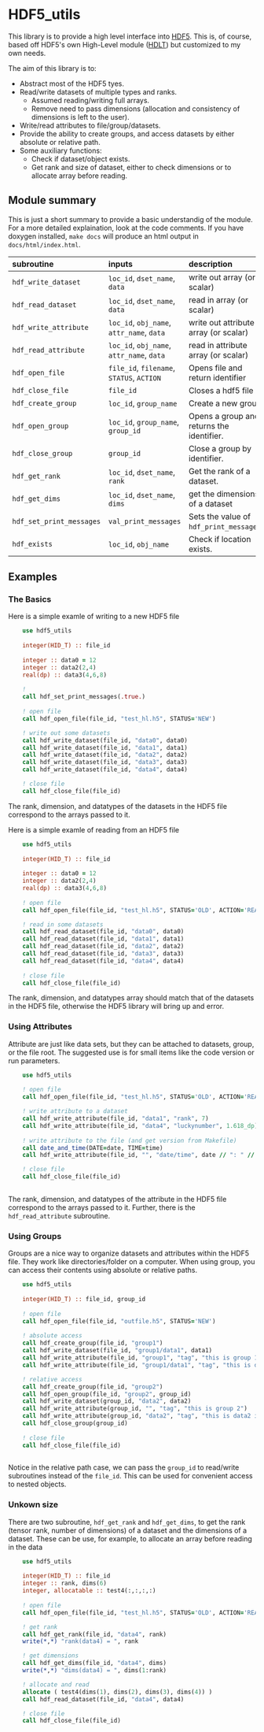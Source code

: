 # HDF5_utils

This library is to provide a high level interface into
[HDF5](https://support.hdfgroup.org/HDF5/). This is, of course, based
off HDF5's own High-Level module
([HDLT](https://support.hdfgroup.org/HDF5/doc/HL/RM_H5LT.html)) but
customized to my own needs.

The aim of this library is to:
 - Abstract most of the HDF5 tyes.
 - Read/write datasets of multiple types and ranks.
   - Assumed reading/writing full arrays.
   - Remove need to pass dimensions (allocation and consistency of
    dimensions is left to the user). 
 - Write/read attributes to file/group/datasets.
 - Provide the ability to create groups, and access datasets by either
 absolute or relative path.
 - Some auxiliary functions:
   - Check if dataset/object exists.
   - Get rank and size of dataset, either to check dimensions or to
     allocate array before reading.

## Module summary

This is just a short summary to provide a basic understandig of the
module. For a more detailed explaination, look at the code
comments. If you have doxygen installed, `make docs` will produce an
html output in `docs/html/index.html`.

subroutine   | inputs   | description 
:---- |  :---- |  :----
`hdf_write_dataset` | `loc_id`, `dset_name`, `data` | write out array (or scalar) 
`hdf_read_dataset` | `loc_id`, `dset_name`, `data` | read in array (or scalar) 
`hdf_write_attribute` | `loc_id`, `obj_name`, `attr_name`, `data` | write out attribute array (or scalar) 
`hdf_read_attribute` | `loc_id`, `obj_name`, `attr_name`, `data` | read in attribute array (or scalar)
`hdf_open_file` | `file_id`, `filename`, `STATUS`, `ACTION` | Opens file and return identifier
`hdf_close_file` | `file_id` | Closes a hdf5 file
`hdf_create_group` | `loc_id`, `group_name` | Create a new group
`hdf_open_group` | `loc_id`, `group_name`, `group_id` | Opens a group and returns the identifier.
`hdf_close_group` | `group_id` | Close a group by identifier.
`hdf_get_rank` | `loc_id`, `dset_name`, `rank` | Get the rank of a dataset. 
`hdf_get_dims` | `loc_id`, `dset_name`, `dims` | get the dimensions of a dataset
`hdf_set_print_messages` | `val_print_messages` | Sets the value of `hdf_print_messages`.
`hdf_exists` | `loc_id`, `obj_name` | Check if location exists. 

## Examples


### The Basics

Here is a simple examle of writing to a new HDF5 file

```fortran
	use hdf5_utils
	
	integer(HID_T) :: file_id
	
	integer :: data0 = 12
	integer :: data2(2,4)
	real(dp) :: data3(4,6,8)
	
	!
    call hdf_set_print_messages(.true.)
	
    ! open file
    call hdf_open_file(file_id, "test_hl.h5", STATUS='NEW')

    ! write out some datasets
    call hdf_write_dataset(file_id, "data0", data0)
    call hdf_write_dataset(file_id, "data1", data1)
    call hdf_write_dataset(file_id, "data2", data2)
    call hdf_write_dataset(file_id, "data3", data3)
    call hdf_write_dataset(file_id, "data4", data4)

    ! close file
    call hdf_close_file(file_id)

```

The rank, dimension, and datatypes of the datasets in the HDF5 file
correspond to the arrays passed to it.


Here is a simple examle of reading from an HDF5 file

```fortran
	use hdf5_utils
	
	integer(HID_T) :: file_id
	
	integer :: data0 = 12
	integer :: data2(2,4)
	real(dp) :: data3(4,6,8)
	
    ! open file
    call hdf_open_file(file_id, "test_hl.h5", STATUS='OLD', ACTION='READ')

    ! read in some datasets 
    call hdf_read_dataset(file_id, "data0", data0)
    call hdf_read_dataset(file_id, "data1", data1)
    call hdf_read_dataset(file_id, "data2", data2)
    call hdf_read_dataset(file_id, "data3", data3)
    call hdf_read_dataset(file_id, "data4", data4)
    
    ! close file
    call hdf_close_file(file_id)

```

The rank, dimension, and datatypes array should match that of the
datasets in the HDF5 file, otherwise the HDF5 library will bring up
and error.

### Using Attributes

Attribute are just like data sets, but they can be attached to
datasets, group, or the file root. The suggested use is for small
items like the code version or run parameters.

```fortran
    use hdf5_utils
    
    ! open file
    call hdf_open_file(file_id, "test_hl.h5", STATUS='OLD', ACTION='READWRITE')

    ! write attribute to a dataset
    call hdf_write_attribute(file_id, "data1", "rank", 7)
    call hdf_write_attribute(file_id, "data4", "luckynumber", 1.618_dp)
    
    ! write attribute to the file (and get version from Makefile)
    call date_and_time(DATE=date, TIME=time)
    call hdf_write_attribute(file_id, "", "date/time", date // ": " // time)

    ! close file
    call hdf_close_file(file_id)
    
```

The rank, dimension, and datatypes of the attribute in the HDF5 file
correspond to the arrays passed to it. Further, there is the
`hdf_read_attribute` subroutine.


### Using Groups

Groups are a nice way to organize datasets and attributes within the
HDF5 file. They work like directories/folder on a computer. When using
group, you can access their contents using absolute or relative paths.

```fortran
    use hdf5_utils
    
    integer(HID_T) :: file_id, group_id
    
    ! open file
    call hdf_open_file(file_id, "outfile.h5", STATUS='NEW')
    
    ! absolute access
    call hdf_create_group(file_id, "group1")
    call hdf_write_dataset(file_id, "group1/data1", data1)
    call hdf_write_attribute(file_id, "group1", "tag", "this is group 1")
    call hdf_write_attribute(file_id, "group1/data1", "tag", "this is data1 in group 1")

    ! relative access
    call hdf_create_group(file_id, "group2")
    call hdf_open_group(file_id, "group2", group_id)
    call hdf_write_dataset(group_id, "data2", data2)
    call hdf_write_attribute(group_id, "", "tag", "this is group 2")
    call hdf_write_attribute(group_id, "data2", "tag", "this is data2 in group 2")
    call hdf_close_group(group_id)
    
    ! close file
    call hdf_close_file(file_id)
    
```

Notice in the relative path case, we can pass the `group_id` to
read/write subroutines instead of the `file_id`. This can be used for
convenient access to nested objects.


### Unkown size

There are two subroutine, `hdf_get_rank` and `hdf_get_dims`, to get
the rank (tensor rank, number of dimensions) of a dataset and the
dimensions  of a dataset. These can be use, for example, to allocate
an array before reading in the data

```fortran
    use hdf5_utils
    
    integer(HID_T) :: file_id
    integer :: rank, dims(6)
    integer, allocatable :: test4(:,:,:,:)
    
    ! open file
    call hdf_open_file(file_id, "test_hl.h5", STATUS='OLD', ACTION='READ')

    ! get rank
    call hdf_get_rank(file_id, "data4", rank)
    write(*,*) "rank(data4) = ", rank

    ! get dimensions 
    call hdf_get_dims(file_id, "data4", dims)
    write(*,*) "dims(data4) = ", dims(1:rank)

    ! allocate and read
    allocate ( test4(dims(1), dims(2), dims(3), dims(4)) )
    call hdf_read_dataset(file_id, "data4", data4)

    ! close file
    call hdf_close_file(file_id)
    
```

